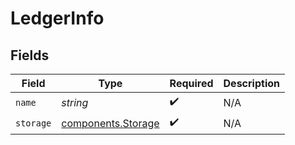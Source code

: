 # LedgerInfo


## Fields

| Field                                                    | Type                                                     | Required                                                 | Description                                              |
| -------------------------------------------------------- | -------------------------------------------------------- | -------------------------------------------------------- | -------------------------------------------------------- |
| `name`                                                   | *string*                                                 | :heavy_check_mark:                                       | N/A                                                      |
| `storage`                                                | [components.Storage](../../models/components/storage.md) | :heavy_check_mark:                                       | N/A                                                      |